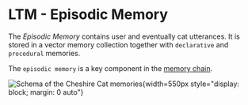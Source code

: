 # LTM - Episodic Memory

The *Episodic Memory* contains user and eventually cat utterances. It is stored in a vector memory collection together with `declarative` and `procedural` memories.

The `episodic memory` is a key component in the [memory chain](../cheshire_cat/memory_chain.md).

![Schema of the Cheshire Cat memories](../../../assets/img/diagrams/episodic-memory.jpg){width=550px style="display: block; margin: 0 auto"}